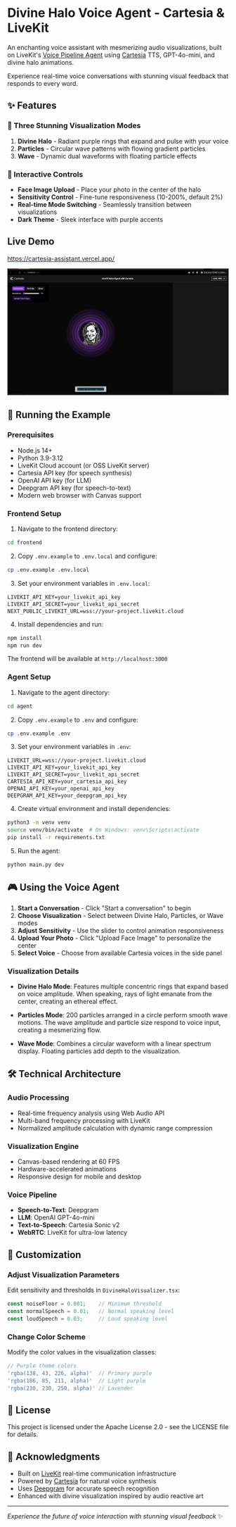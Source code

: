 # Divine Halo Voice Agent - Cartesia & LiveKit

An enchanting voice assistant with mesmerizing audio visualizations, built on LiveKit's [Voice Pipeline Agent](https://docs.livekit.io/agents/voice-agent/voice-pipeline/) using [Cartesia](https://www.cartesia.ai/) TTS, GPT-4o-mini, and divine halo animations.

Experience real-time voice conversations with stunning visual feedback that responds to every word.

## ✨ Features

### 🎨 Three Stunning Visualization Modes

1. **Divine Halo** - Radiant purple rings that expand and pulse with your voice
2. **Particles** - Circular wave patterns with flowing gradient particles  
3. **Wave** - Dynamic dual waveforms with floating particle effects

### 🎯 Interactive Controls

- **Face Image Upload** - Place your photo in the center of the halo
- **Sensitivity Control** - Fine-tune responsiveness (10-200%, default 2%)
- **Real-time Mode Switching** - Seamlessly transition between visualizations
- **Dark Theme** - Sleek interface with purple accents

## Live Demo

https://cartesia-assistant.vercel.app/

![Screenshot of the Divine Halo Voice Agent](.github/screenshot.png)

## 🚀 Running the Example

### Prerequisites

- Node.js 14+
- Python 3.9-3.12
- LiveKit Cloud account (or OSS LiveKit server)
- Cartesia API key (for speech synthesis)
- OpenAI API key (for LLM)
- Deepgram API key (for speech-to-text)
- Modern web browser with Canvas support

### Frontend Setup

1. Navigate to the frontend directory:
```bash
cd frontend
```

2. Copy `.env.example` to `.env.local` and configure:
```bash
cp .env.example .env.local
```

3. Set your environment variables in `.env.local`:
```
LIVEKIT_API_KEY=your_livekit_api_key
LIVEKIT_API_SECRET=your_livekit_api_secret
NEXT_PUBLIC_LIVEKIT_URL=wss://your-project.livekit.cloud
```

4. Install dependencies and run:
```bash
npm install
npm run dev
```

The frontend will be available at `http://localhost:3000`

### Agent Setup

1. Navigate to the agent directory:
```bash
cd agent
```

2. Copy `.env.example` to `.env` and configure:
```bash
cp .env.example .env
```

3. Set your environment variables in `.env`:
```
LIVEKIT_URL=wss://your-project.livekit.cloud
LIVEKIT_API_KEY=your_livekit_api_key
LIVEKIT_API_SECRET=your_livekit_api_secret
CARTESIA_API_KEY=your_cartesia_api_key
OPENAI_API_KEY=your_openai_api_key
DEEPGRAM_API_KEY=your_deepgram_api_key
```

4. Create virtual environment and install dependencies:
```bash
python3 -m venv venv
source venv/bin/activate  # On Windows: venv\Scripts\activate
pip install -r requirements.txt
```

5. Run the agent:
```bash
python main.py dev
```

## 🎮 Using the Voice Agent

1. **Start a Conversation** - Click "Start a conversation" to begin
2. **Choose Visualization** - Select between Divine Halo, Particles, or Wave modes
3. **Adjust Sensitivity** - Use the slider to control animation responsiveness
4. **Upload Your Photo** - Click "Upload Face Image" to personalize the center
5. **Select Voice** - Choose from available Cartesia voices in the side panel

### Visualization Details

- **Divine Halo Mode**: Features multiple concentric rings that expand based on voice amplitude. When speaking, rays of light emanate from the center, creating an ethereal effect.

- **Particles Mode**: 200 particles arranged in a circle perform smooth wave motions. The wave amplitude and particle size respond to voice input, creating a mesmerizing flow.

- **Wave Mode**: Combines a circular waveform with a linear spectrum display. Floating particles add depth to the visualization.

## 🛠 Technical Architecture

### Audio Processing
- Real-time frequency analysis using Web Audio API
- Multi-band frequency processing with LiveKit
- Normalized amplitude calculation with dynamic range compression

### Visualization Engine
- Canvas-based rendering at 60 FPS
- Hardware-accelerated animations
- Responsive design for mobile and desktop

### Voice Pipeline
- **Speech-to-Text**: Deepgram
- **LLM**: OpenAI GPT-4o-mini
- **Text-to-Speech**: Cartesia Sonic v2
- **WebRTC**: LiveKit for ultra-low latency

## 🎨 Customization

### Adjust Visualization Parameters

Edit sensitivity and thresholds in `DivineHaloVisualizer.tsx`:
```typescript
const noiseFloor = 0.001;    // Minimum threshold
const normalSpeech = 0.01;   // Normal speaking level
const loudSpeech = 0.03;     // Loud speaking level
```

### Change Color Scheme

Modify the color values in the visualization classes:
```typescript
// Purple theme colors
'rgba(138, 43, 226, alpha)'  // Primary purple
'rgba(186, 85, 211, alpha)'  // Light purple
'rgba(230, 230, 250, alpha)' // Lavender
```

## 📝 License

This project is licensed under the Apache License 2.0 - see the LICENSE file for details.

## 🙏 Acknowledgments

- Built on [LiveKit](https://livekit.io) real-time communication infrastructure
- Powered by [Cartesia](https://cartesia.ai) for natural voice synthesis
- Uses [Deepgram](https://deepgram.com) for accurate speech recognition
- Enhanced with divine visualization inspired by audio reactive art

---

*Experience the future of voice interaction with stunning visual feedback* ✨